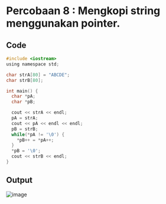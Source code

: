 # Percobaan 8 : Mengkopi string menggunakan pointer.

## Code
``` c
#include <iostream>
using namespace std;

char strA[80] = "ABCDE";
char strB[80];

int main() {
  char *pA;
  char *pB;

  cout << strA << endl;
  pA = strA;
  cout << pA << endl << endl;
  pB = strB;
  while(*pA != '\0') {
    *pB++ = *pA++;
  }
  *pB = '\0';
  cout << strB << endl;
}
```

## Output
![image](https://user-images.githubusercontent.com/89684302/159175026-48b38703-5ebb-49ec-9dfa-8900e1ac3a2c.png)
